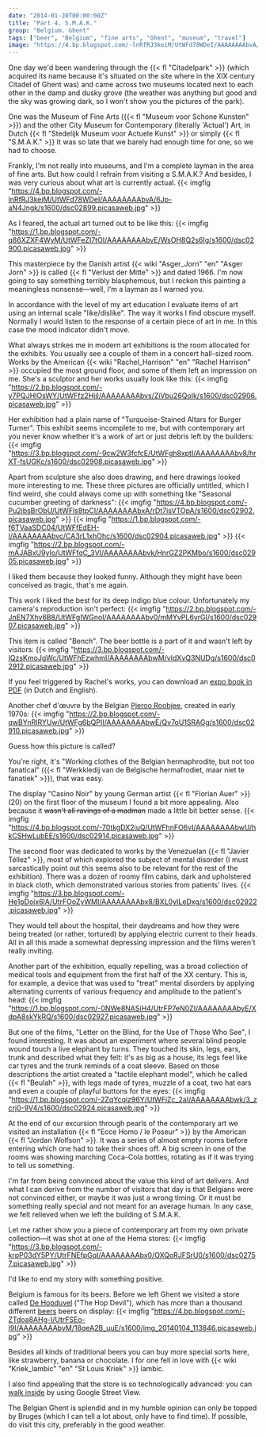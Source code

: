 ```yaml
---
date: "2014-01-20T00:00:00Z"
title: "Part 4. S.M.A.K."
group: "Belgium. Ghent"
tags: ["beer", "Belgium", "fine arts", "Ghent", "museum", "travel"]
image: "https://4.bp.blogspot.com/-lnRfRJ3keiM/UtWFd78WDeI/AAAAAAAAbvA/6Jp-aN4Jngk/s1600/dsc02899.picasaweb.jpg"
---
```


One day we'd been wandering through the {{< fl "Citadelpark" >}} (which acquired its name because it's situated on the site where in the XIX century Citadel of Ghent was) and came across two museums located next to each other in the damp and dusky grove (the weather was anything but good and the sky was growing dark, so I won't show you the pictures of the park).

<!--more-->

One was the Museum of Fine Arts ({{< fl "Museum voor Schone Kunsten" >}}) and the other City Museum for Contemporary (literally 'Actual') Art, in Dutch {{< fl "Stedelijk Museum voor Actuele Kunst" >}} or simply {{< fl "S.M.A.K." >}} It was so late that we barely had enough time for one, so we had to choose.

Frankly, I'm not really into museums, and I'm a complete layman in the area of fine arts. But how could I refrain from visiting a S.M.A.K.? And besides, I was very curious about what art is currently actual.
{{< imgfig "https://4.bp.blogspot.com/-lnRfRJ3keiM/UtWFd78WDeI/AAAAAAAAbvA/6Jp-aN4Jngk/s1600/dsc02899.picasaweb.jpg" >}}

As I feared, the actual art turned out to be like this:
{{< imgfig "https://1.bp.blogspot.com/-q86XZXF4WyM/UtWFeZI7tOI/AAAAAAAAbvE/WsOH8Q2s6Ig/s1600/dsc02900.picasaweb.jpg" >}}

This masterpiece by the Danish artist {{< wiki "Asger_Jorn" "en" "Asger Jorn" >}} is called {{< fl "Verlust der Mitte" >}} and dated 1966. I'm now going to say something terribly blasphemous, but I reckon this painting a meaningless nonsense—well, I'm a layman as I warned you.

In accordance with the level of my art education I evaluate items of art using an internal scale "like/dislike". The way it works I find obscure myself. Normally I would listen to the response of a certain piece of art in me. In this case the mood indicator didn't move.

What always strikes me in modern art exhibitions is the room allocated for the exhibits. You usually see a couple of them in a concert hall-sized room. Works by the American {{< wiki "Rachel_Harrison" "en" "Rachel Harrison" >}} occupied the most ground floor, and some of them left an impression on me. She's a sculptor and her works usually look like this:
{{< imgfig "https://2.bp.blogspot.com/-y7PQJHIOsWY/UtWFfz2HjjI/AAAAAAAAbvs/ZiVbu26QoIk/s1600/dsc02906.picasaweb.jpg" >}}

Her exhibition had a plain name of "Turquoise-Stained Altars for Burger Turner". This exhibit seems incomplete to me, but with contemporary art you never know whether it's a work of art or just debris left by the builders:
{{< imgfig "https://3.bp.blogspot.com/-9cw2W3fcfcE/UtWFgh8xptI/AAAAAAAAbv8/hrXT-fsUGKc/s1600/dsc02908.picasaweb.jpg" >}}

Apart from sculpture she also does drawing, and here drawings looked more interesting to me. These three pictures are officially untitled, which I find weird, she could always come up with something like "Seasonal cucumber greeting of darkness":
{{< imgfig "https://4.bp.blogspot.com/-Pu2jbsBrObU/UtWFls8tpCI/AAAAAAAAbxA/rDt7isVTOpA/s1600/dsc02902.picasaweb.jpg" >}}
{{< imgfig "https://1.bp.blogspot.com/-f6TVaaSDC04/UtWFfEdEH-I/AAAAAAAAbvc/CA3rL1xhOhc/s1600/dsc02904.picasaweb.jpg" >}}
{{< imgfig "https://2.bp.blogspot.com/-mAJABxU9yIo/UtWFfqC_3VI/AAAAAAAAbvk/HnrGZ2PKMbo/s1600/dsc02905.picasaweb.jpg" >}}

I liked them because they looked funny. Although they might have been conceived as tragic, that's me again.

This work I liked the best for its deep indigo blue colour. Unfortunately my camera's reproduction isn't perfect:
{{< imgfig "https://2.bp.blogspot.com/-JnEN7Xhy6B8/UtWFgIWGnoI/AAAAAAAAbv0/mMYvPL6yrGI/s1600/dsc02907.picasaweb.jpg" >}}

This item is called "Bench". The beer bottle is a part of it and wasn't left by visitors:
{{< imgfig "https://3.bp.blogspot.com/-IQzsKmoJgWc/UtWFhEzwhmI/AAAAAAAAbwM/vIdXvQ3NUDg/s1600/dsc02912.picasaweb.jpg" >}}

If you feel triggered by Rachel's works, you can download an [expo book in PDF](http://www.smak.be/files/Expoboekje_Rachel_Harrison.pdf) (in Dutch and English).

Another chef d'œuvre by the Belgian [Pjeroo Roobjee](http://www.roobjee.be/), created in early 1970s:
{{< imgfig "https://2.bp.blogspot.com/-qwBYnRIRYUw/UtWFg6bQPII/AAAAAAAAbwE/Qv7oU1SRAGg/s1600/dsc02910.picasaweb.jpg" >}}

Guess how this picture is called?

You're right, it's "Working clothes of the Belgian hermaphrodite, but not too fanatical" ({{< fl "Werkkledij van de Belgische hermafrodiet, maar niet te fanatiek" >}}), that was easy.

The display "Casino Noir" by young German artist {{< fl "Florian Auer" >}} (20) on the first floor of the museum I found a bit more appealing. Also because it ~~wasn't all ravings of a madman~~ made a little bit better sense.
{{< imgfig "https://4.bp.blogspot.com/-70tkgDX2iuQ/UtWFhnFO6vI/AAAAAAAAbwU/hkCSHwLubEE/s1600/dsc02914.picasaweb.jpg" >}}

The second floor was dedicated to works by the Venezuelan {{< fl "Javier Téllez" >}}, most of which explored the subject of mental disorder (I must sarcastically point out this seems also to be relevant for the rest of the exhibition). There was a dozen of roomy film cabins, dark and upholstered in black cloth, which demonstrated various stories from patients' lives.
{{< imgfig "https://3.bp.blogspot.com/-He1pDoix6lA/UtrFOoZyWMI/AAAAAAAAbx8/BXL0yILeDxg/s1600/dsc02922.picasaweb.jpg" >}}

They would tell about the hospital, their daydreams and how they were being treated (or rather, tortured) by applying electric current to their heads. All in all this made a somewhat depressing impression and the films weren't really inviting.

Another part of the exhibition, equally repelling, was a broad collection of medical tools and equipment from the first half of the XX century. This is, for example, a device that was used to "treat" mental disorders by applying alternating currents of various frequency and amplitude to the patient's head:
{{< imgfig "https://1.bp.blogspot.com/-0NWe8NASiH4/UtrFP7eN0ZI/AAAAAAAAbyE/XdpA8skYkRQ/s1600/dsc02927.picasaweb.jpg" >}}

But one of the films, "Letter on the Blind, for the Use of Those Who See", I found interesting. It was about an experiment where several blind people wound touch a live elephant by turns. They touched its skin, legs, ears, trunk and described what they felt: it's as big as a house, its legs feel like car tyres and the trunk reminds of a coat sleeve. Based on those descriptions the artist created a "tactile elephant model", which he called {{< fl "Beulah" >}}, with legs made of tyres, muzzle of a coat, two hat ears and even a couple of playful buttons for the eyes:
{{< imgfig "https://1.bp.blogspot.com/-2ZqYcqiz96Y/UtWFiZc_2aI/AAAAAAAAbwk/3_zcrj0-9V4/s1600/dsc02924.picasaweb.jpg" >}}

At the end of our excursion through pearls of the contemporary art we visited an installation {{< fl "Ecce Homo / le Poseur" >}} by the American {{< fl "Jordan Wolfson" >}}. It was a series of almost empty rooms before entering which one had to take their shoes off. A big screen in one of the rooms was showing marching Coca-Cola bottles, rotating as if it was trying to tell us something.

I'm far from being convinced about the value this kind of art delivers. And what I can derive from the number of visitors that day is that Belgians were not convinced either, or maybe it was just a wrong timing. Or it must be something really special and not meant for an average human. In any case, we felt relieved when we left the building of S.M.A.K.

Let me rather show you a piece of contemporary art from my own private collection—it was shot at one of the Hema stores:
{{< imgfig "https://3.bp.blogspot.com/-krpP03dY5PY/UtrFNEfpGqI/AAAAAAAAbx0/OXQoRJFSrU0/s1600/dsc02757.picasaweb.jpg" >}}

I'd like to end my story with something positive.

Belgium is famous for its beers. Before we left Ghent we visited a store called [De Hopduvel](http://www.dehopduvel.be/) ("The Hop Devil"), which has more than a thousand different [beers](http://www.dehopduvel.be/bieren.html) beers on display:
{{< imgfig "https://4.bp.blogspot.com/-ZTdoa8AHg-I/UtrFSEo-I9I/AAAAAAAAbyM/18qeA2B_uuE/s1600/img_20140104_113846.picasaweb.jpg" >}}

Besides all kinds of traditional beers you can buy more special sorts here, like strawberry, banana or chocolate. I for one fell in love with {{< wiki "Kriek_lambic" "en" "St Louis Kriek" >}} lambic.

I also find appealing that the store is so technologically advanced: you can [walk inside](https://www.google.nl/maps?q=De+Hopduvel,+Coupure+Rechts,+Gent,+Belgium&amp;hl=en&amp;ll=51.051384,3.708992&amp;spn=0.00837,0.00927&amp;sll=51.051736,3.709629&amp;layer=c&amp;cid=12496071063255758153&amp;panoid=Xuabm4eAIQQAAAQINk3dcw&amp;cbp=13,199.22,,0,0&amp;hq=De+Hopduvel,+Coupure+Rechts,+Gent,+Belgium&amp;t=m&amp;z=17&amp;cbll=51.051384,3.708992) by using Google Street View.

The Belgian Ghent is splendid and in my humble opinion can only be topped by Bruges (which I can tell a lot about, only have to find time). If possible, do visit this city, preferably in the good weather.
